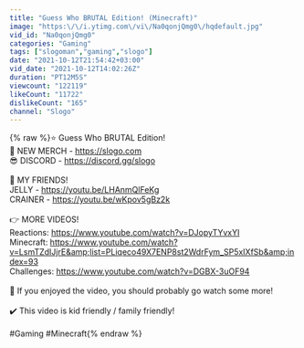 ```yaml
---
title: "Guess Who BRUTAL Edition! (Minecraft)"
image: "https:\/\/i.ytimg.com\/vi\/Na0qonjQmg0\/hqdefault.jpg"
vid_id: "Na0qonjQmg0"
categories: "Gaming"
tags: ["slogoman","gaming","slogo"]
date: "2021-10-12T21:54:42+03:00"
vid_date: "2021-10-12T14:02:26Z"
duration: "PT12M5S"
viewcount: "122119"
likeCount: "11722"
dislikeCount: "165"
channel: "Slogo"
---
```

{% raw %}⭐️ Guess Who BRUTAL Edition! <br />🎉 NEW MERCH - <a rel="nofollow" target="blank" href="https://slogo.com">https://slogo.com</a><br />😎 DISCORD - <a rel="nofollow" target="blank" href="https://discord.gg/slogo">https://discord.gg/slogo</a><br /><br />👬 MY FRIENDS!<br />JELLY - <a rel="nofollow" target="blank" href="https://youtu.be/LHAnmQlFeKg">https://youtu.be/LHAnmQlFeKg</a><br />CRAINER - <a rel="nofollow" target="blank" href="https://youtu.be/wKpov5gBz2k">https://youtu.be/wKpov5gBz2k</a><br /><br />👉 MORE VIDEOS!<br />Reactions: <a rel="nofollow" target="blank" href="https://www.youtube.com/watch?v=DJopyTYvxYI">https://www.youtube.com/watch?v=DJopyTYvxYI</a><br />Minecraft: <a rel="nofollow" target="blank" href="https://www.youtube.com/watch?v=LsmTZdIJjrE&amp;list=PLiqeco49X7ENP8st2WdrFym_SP5xIXfSb&amp;index=93">https://www.youtube.com/watch?v=LsmTZdIJjrE&amp;list=PLiqeco49X7ENP8st2WdrFym_SP5xIXfSb&amp;index=93</a><br />Challenges: <a rel="nofollow" target="blank" href="https://www.youtube.com/watch?v=DGBX-3uOF94">https://www.youtube.com/watch?v=DGBX-3uOF94</a><br /><br />🙈 If you enjoyed the video, you should probably go watch some more!<br /><br />✔️ This video is kid friendly / family friendly!<br /><br />#Gaming #Minecraft{% endraw %}
